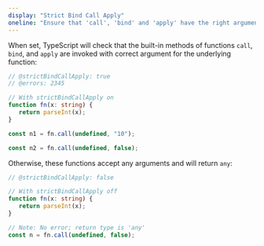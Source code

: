 ```yaml
---
display: "Strict Bind Call Apply"
oneline: "Ensure that 'call', 'bind' and 'apply' have the right arguments"
---
```


When set, TypeScript will check that the built-in methods of functions `call`, `bind`, and `apply` are invoked with correct argument for the underlying function:

```ts twoslash
// @strictBindCallApply: true
// @errors: 2345

// With strictBindCallApply on
function fn(x: string) {
   return parseInt(x);
}

const n1 = fn.call(undefined, "10");

const n2 = fn.call(undefined, false);
```

Otherwise, these functions accept any arguments and will return `any`:

```ts twoslash
// @strictBindCallApply: false

// With strictBindCallApply off
function fn(x: string) {
   return parseInt(x);
}

// Note: No error; return type is 'any'
const n = fn.call(undefined, false);
```
